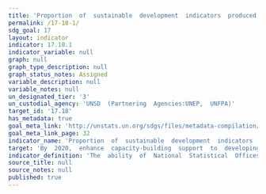 ```yaml
---
title: 'Proportion  of  sustainable  development  indicators  produced  at  the  national  level  with  full  disaggregation  when  relevant  to  the  target,  in  accordance  with  the  Fundamental  Principles  of  Official  Statistics'
permalink: /17-18-1/
sdg_goal: 17
layout: indicator
indicator: 17.18.1
indicator_variable: null
graph: null
graph_type_description: null
graph_status_notes: Assigned
variable_description: null
variable_notes: null
un_designated_tier: '3'
un_custodial_agency: 'UNSD  (Partnering  Agencies:UNEP,  UNFPA)'
target_id: '17.18'
has_metadata: true
goal_meta_link: 'http://unstats.un.org/sdgs/files/metadata-compilation/Metadata-Goal-17.pdf'
goal_meta_link_page: 32
indicator_name: 'Proportion  of  sustainable  development  indicators  produced  at  the  national  level  with  full  disaggregation  when  relevant  to  the  target,  in  accordance  with  the  Fundamental  Principles  of  Official  Statistics'
target: 'By  2020,  enhance  capacity-building  support  to  developing  countries,  including  for  least  developed  countries  and  small  island  developing  States,  to  increase  significantly  the  availability  of  high-quality,  timely  and  reliable  dat'
indicator_definition: 'The  ability  of  National  Statistical  Offices  and  other  bodies  within  countries  to  report  on  the  diversity  of  SDG  indicators  is  itself  a  measure  of  capacity,  particularly  when  we  think  about  the  eventual  complexity  of  the  '
source_title: null
source_notes: null
published: true  
---
```

